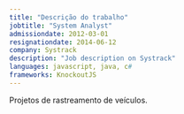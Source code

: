 ```yaml
---
title: "Descrição do trabalho"
jobtitle: "System Analyst"
admissiondate: 2012-03-01
resignationdate: 2014-06-12
company: Systrack
description: "Job description on Systrack"
languages: javascript, java, c#
frameworks: KnockoutJS
---
```


Projetos de rastreamento de veículos.